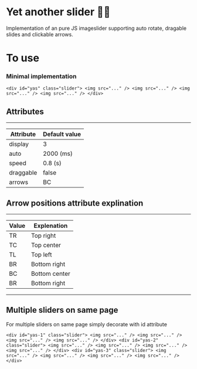 # Yet another slider 🤷‍♂️

Implementation of an pure JS imageslider supporting auto rotate, dragable slides and clickable arrows.

# To use

### Minimal implementation
`<div id="yas" class="slider">
          <img src="..." />
          <img src="..." />
          <img src="..." />
          <img src="..." />
          </div>`

## Attributes
___

| Attribute | Default value |
| ----------- | ----------- 
| display | 3 
| auto | 2000 (ms)
| speed | 0.8 (s)
| draggable | false
| arrows | BC 

## Arrow positions attribute explination

___

| Value | Explenation |
| ----------- | ----------- 
| TR | Top right
| TC | Top center
| TL | Top left
| BR | Bottom right
| BC | Bottom center
| BR | Bottom right
___

## Multiple sliders on same page

For multiple sliders on same page simply decorate with id attribute

`<div id="yas-1" class="slider">
          <img src="..." />
          <img src="..." />
          <img src="..." />
          <img src="..." />
        </div>
        <div id="yas-2" class="slider">
          <img src="..." />
          <img src="..." />
          <img src="..." />
          <img src="..." />
        </div>
        <div id="yas-3" class="slider">
          <img src="..." />
          <img src="..." />
          <img src="..." />
          <img src="..." />
        </div>`




